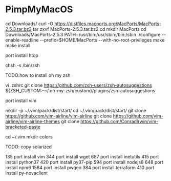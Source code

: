 # PimpMyMacOS

cd Downloads/
curl -O https://distfiles.macports.org/MacPorts/MacPorts-2.5.3.tar.bz2
tar zxvf MacPorts-2.5.3.tar.bz2
cd
mkdir MacPorts
cd Downloads/MacPorts-2.5.3
PATH=/usr/bin:/usr/sbin:/bin:/sbin ./configure --enable-readline --prefix=$HOME/MacPorts --with-no-root-privileges
make
make install

port install htop

chsh -s /bin/zsh

TODO:how to install oh my zsh

vi .zshrc
git clone https://github.com/zsh-users/zsh-autosuggestions ${ZSH_CUSTOM:-~/.oh-my-zsh/custom}/plugins/zsh-autosuggestions

port install vim

mkdir -p ~/.vim/pack/dist/start/
cd ~/.vim/pack/dist/start/
git clone https://github.com/vim-airline/vim-airline
git clone https://github.com/vim-airline/vim-airline-themes
git clone https://github.com/ConradIrwin/vim-bracketed-paste
  
cd ~/.vim
mkdir colors

TODO: copy solarized


  135  port install vim
  344  port install wget
  687  port install inetutils
  415  port install python37
  420  port install py37-pip
  594  port install nodejs8
  648  port install npm6
 1584  port install pwgen
   384  port install terraform
  410  port install py-novaclient
